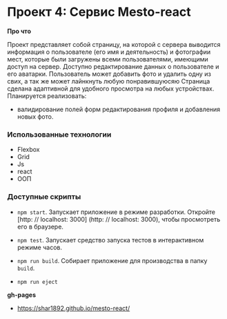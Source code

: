 # Проект 4: Сервис Mesto-react

**Про что**

Проект представляет собой страницу, на которой с сервера выводится информация о пользователе (его имя и деятельность) и
фотографии мест, которые были загружены всеми пользователями, имеющими доступ на сервер. Доступно редактирование данных
о пользователе и его аватарки. Пользователь может добавить фото и удалить одну из свих, а так же может лайнкнуть любую понравившуюсяю
Страница сделана адаптивной для удобного просмотра на любых устройствах.
Планируется реализовать:
* валидирование полей форм редактирования профиля и добавления новых фото.


### Использованные технологии
* Flexbox
* Grid
* Js
* react
* ООП

### Доступные скрипты
* `npm start`. Запускает приложение в режиме разработки. Откройте [http: // localhost: 3000] (http: // localhost: 3000), чтобы просмотреть его в браузере.

* `npm test`. Запускает средство запуска тестов в интерактивном режиме часов.

* `npm run build`. Собирает приложение для производства в папку `build`.

* `npm run eject`

**gh-pages**

* https://shar1892.github.io/mesto-react/